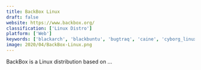 ```yaml
---
title: BackBox Linux
draft: false 
website: https://www.backbox.org/
classification: ['Linux Distro']
platform: ['Web']
keywords: ['blackarch', 'blackbuntu', 'bugtraq', 'caine', 'cyborg_linux', 'dracos_linux', 'kali_linux', 'knoppix', 'linux_mint', 'matriux', 'parrot_security_os', 'pengwin', 'pop!_os', 'qubes_os', 'selks', 'shotgun', 'spongebuntu', 'tails', 'ubuntu', 'whonix', 'wifislax', 'wifiway', 'yamdu', 'ftrack']
image: 2020/04/BackBox-Linux.png
---
```

BackBox is a Linux distribution based on ...